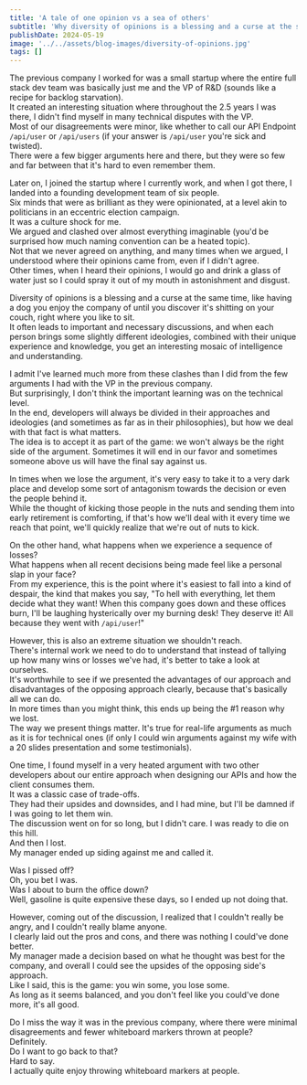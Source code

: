 ```yaml
---
title: 'A tale of one opinion vs a sea of others'
subtitle: 'Why diversity of opinions is a blessing and a curse at the same time'
publishDate: 2024-05-19
image: '../../assets/blog-images/diversity-of-opinions.jpg'
tags: []
---
```


The previous company I worked for was a small startup where the entire full stack dev team was basically just me and the VP of R&D (sounds like a recipe for backlog starvation).\
It created an interesting situation where throughout the 2.5 years I was there, I didn't find myself in many technical disputes with the VP.\
Most of our disagreements were minor, like whether to call our API Endpoint `/api/user` or `/api/users` (if your answer is `/api/user` you're sick and twisted).\
There were a few bigger arguments here and there, but they were so few and far between that it's hard to even remember them.

Later on, I joined the startup where I currently work, and when I got there, I landed into a founding development team of six people.\
Six minds that were as brilliant as they were opinionated, at a level akin to politicians in an eccentric election campaign.\
It was a culture shock for me.\
We argued and clashed over almost everything imaginable (you'd be surprised how much naming convention can be a heated topic).\
Not that we never agreed on anything, and many times when we argued, I understood where their opinions came from, even if I didn't agree.\
Other times, when I heard their opinions, I would go and drink a glass of water just so I could spray it out of my mouth in astonishment and disgust.

Diversity of opinions is a blessing and a curse at the same time, like having a dog you enjoy the company of until you discover it's shitting on your couch, right where you like to sit.\
It often leads to important and necessary discussions, and when each person brings some slightly different ideologies, combined with their unique experience and knowledge, you get an interesting mosaic of intelligence and understanding.

I admit I've learned much more from these clashes than I did from the few arguments I had with the VP in the previous company.\
But surprisingly, I don't think the important learning was on the technical level.\
In the end, developers will always be divided in their approaches and ideologies (and sometimes as far as in their philosophies), but how we deal with that fact is what matters.\
The idea is to accept it as part of the game: we won't always be the right side of the argument. Sometimes it will end in our favor and sometimes someone above us will have the final say against us.

In times when we lose the argument, it's very easy to take it to a very dark place and develop some sort of antagonism towards the decision or even the people behind it.\
While the thought of kicking those people in the nuts and sending them into early retirement is comforting, if that's how we'll deal with it every time we reach that point, we'll quickly realize that we're out of nuts to kick.

On the other hand, what happens when we experience a sequence of losses?\
What happens when all recent decisions being made feel like a personal slap in your face?\
From my experience, this is the point where it's easiest to fall into a kind of despair, the kind that makes you say, "To hell with everything, let them decide what they want! When this company goes down and these offices burn, I'll be laughing hysterically over my burning desk! They deserve it! All because they went with `/api/user`!"

However, this is also an extreme situation we shouldn't reach.\
There's internal work we need to do to understand that instead of tallying up how many wins or losses we've had, it's better to take a look at ourselves.\
It's worthwhile to see if we presented the advantages of our approach and disadvantages of the opposing approach clearly, because that's basically all we can do.\
In more times than you might think, this ends up being the #1 reason why we lost.\
The way we present things matter. It's true for real-life arguments as much as it is for technical ones (if only I could win arguments against my wife with a 20 slides presentation and some testimonials).

One time, I found myself in a very heated argument with two other developers about our entire approach when designing our APIs and how the client consumes them.\
It was a classic case of trade-offs.\
They had their upsides and downsides, and I had mine, but I'll be damned if I was going to let them win.\
The discussion went on for so long, but I didn't care. I was ready to die on this hill.\
And then I lost.\
My manager ended up siding against me and called it.

Was I pissed off?\
Oh, you bet I was.\
Was I about to burn the office down?\
Well, gasoline is quite expensive these days, so I ended up not doing that.

However, coming out of the discussion, I realized that I couldn't really be angry, and I couldn't really blame anyone.\
I clearly laid out the pros and cons, and there was nothing I could've done better.\
My manager made a decision based on what he thought was best for the company, and overall I could see the upsides of the opposing side's approach.\
Like I said, this is the game: you win some, you lose some.\
As long as it seems balanced, and you don't feel like you could've done more, it's all good.

Do I miss the way it was in the previous company, where there were minimal disagreements and fewer whiteboard markers thrown at people?\
Definitely.\
Do I want to go back to that?\
Hard to say.\
I actually quite enjoy throwing whiteboard markers at people.